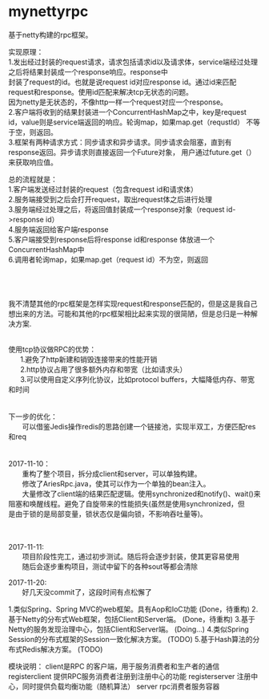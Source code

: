 # mynettyrpc

基于netty构建的rpc框架。

实现原理：</br>
        1.发出经过封装的request请求，请求包括请求id以及请求体，service端经过处理之后将结果封装成一个response响应。response中</br>
        封装了request的id。也就是说request id对应response id。通过id来匹配request和response。使用id匹配来解决tcp无状态的问题。</br>
        因为netty是无状态的，不像http一样一个request对应一个response。</br>
        2.客户端将收到的结果封装进一个ConcurrentHashMap之中，key是request id，value则是service端返回的响应。轮询map，如果map.get（requstId）
        不等于空，则返回。</br>
        3.框架有两种请求方式：同步请求和异步请求。同步请求会阻塞，直到有response返回。异步请求则直接返回一个Future<RpcResponse>对象，
        用户通过future.get（）来获取响应值。</br>
 
 
总的流程就是：</br>
          1.客户端发送经过封装的request（包含request id和请求体）</br>
          2.服务端接受到之后会打开request，取出request体之后进行处理</br>
          3.服务端经过处理之后，将返回值封装成一个response对象（request id->response id）</br>
          4.服务端返回给客户端response</br>
          5.客户端接受到response后将response id和response 体放进一个ConcurrentHashMap中</br>
          6.调用者轮询map，如果map.get（request id）不为空，则返回</br>
 </br>         
 </br>         
我不清楚其他的rpc框架是怎样实现request和response匹配的，但是这是我自己想出来的方法。可能和其他的rpc框架相比起来实现的很简陋，但是总归是一种解决方案.</br>

</br>
使用tcp协议做RPC的优势：</br>
        1.避免了http新建和销毁连接带来的性能开销</br>
        2.http协议占用了很多额外内存和带宽（比如请求头）</br>
        3.可以使用自定义序列化协议，比如protocol buffers，大幅降低内存、带宽和时间</br>
        </br>
        </br>
下一步的优化：</br>
        可以借鉴Jedis操作redis的思路创建一个链接池，实现半双工，方便匹配res 和req</br>
        </br>
        </br>
2017-11-10：</br>
        重构了整个项目，拆分成client和server，可以单独构建。</br>
        修改了AriesRpc.java，使其可以作为一个单独的bean注入。</br>
        大量修改了client端的结果匹配逻辑。使用synchronized和notify()、wait()来阻塞和唤醒线程。避免了自旋带来的性能损失(虽然是使用synchronized，但         是由于锁的是局部变量，锁状态仅是偏向锁，不影响吞吐量等)。</br>
        
        </br></br>
        
        
2017-11-11:</br>
        项目阶段性完工，通过初步测试。随后将会逐步封装，使其更容易使用</br>
        随后会逐步重构项目，测试中留下的各种sout等都会清除</br>


2017-11-20:</br> 
        好几天没commit了，这段时间有点松懈了
 
 
 
1.类似Spring、Spring MVC的web框架。具有Aop和IoC功能         (Done，待重构)
2.基于Netty的分布式Web框架，包括Client和Server端。           (Done，待重构)
3.基于Netty的服务发现治理中心，包括Client和Server端。         (Doing...)
4.类似Spring Session的分布式框架的Session一致化解决方案。     (TODO)
5.基于Hash算法的分布式Redis解决方案。                        (TODO)


模块说明：
    client是RPC 的客户端，用于服务消费者和生产者的通信
    registerclient 提供RPC服务消费者注册到注册中心的功能
    registerserver 注册中心，同时提供负载均衡功能（随机算法）
    server rpc消费者服务容器